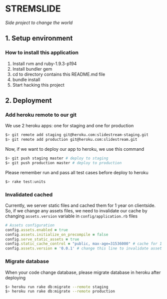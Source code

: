 # STREMSLIDE

*Side project to change the world*

## 1. Setup environment

### How to install this application
1. Install rvm and ruby-1.9.3-p194
2. Install bundler gem
3. cd to directory contains this README.md file
4. bundle install
5. Start hacking this project

## 2. Deployment

### Add heroku remote to our git
We use 2 heroku apps: one for staging and one for production

```bash
$> git remote add staging git@heroku.com:slidestream-staging.git
$> git remote add production git@heroku.com:slidestream.git
```

Now, if we want to deploy our app to heroku, we use this command

```bash
$> git push staging master # deploy to staging
$> git push production master # deploy to production
```

Please remember run and pass all test cases before deploy to heroku

```bash
$> rake test:units
```

### Invalidated cached
Currently, we server static files and cached them for 1 year on clientside.
So, if we change any assets files, we need to invalidate our cache by changing
`assets.version` variable in `config/application.rb` files

```ruby
# Assets configuration
config.assets.enabled = true
config.assets.initialize_on_precompile = false
config.serve_static_assets = true
config.static_cache_control = "public, max-age=31536000" # cache for 1 year
config.assets.version = '0.0.1' # change this line to invalidate asset cached
```

### Migrate database
When your code change database, please migrate database in heroku after deploying

```bash
$> heroku run rake db:migrate --remote staging
$> heroku run rake db:migrate --remote production
```
